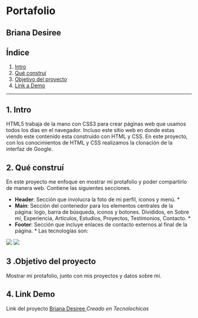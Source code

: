 # Portafolio
## Briana Desiree
## Índice
1. [Intro](#)
2. [Qué construí](#)
3. [Objetivo del proyecto](#)
4. [Link a Demo](#)
****
## 1. Intro
HTML5 trabaja de la mano con CSS3 para crear páginas web que usamos todos los días en el navegador. Incluso este sitio web en donde estas viendo este contenido esta construido con HTML y CSS. En este proyecto, con los conocimientos de HTML y CSS realizamos la clonación de la interfaz de Google.
## 2. Qué construí
En este proyecto me enfoque en mostrar mi protafolio y poder compartirlo de manera web. 
Contiene las siguientes secciones.
* **Header**: Sección que involucra la foto de mi perfil, iconos y menú. *
* **Main**: Sección del contenedor para los elementos centrales de la página: logo, barra de búsqueda, iconos y botones. Divididos, en Sobre mí, Experiencia, Artículos, Estudios, Proyectos, Testimonios, Contacto. *
* **Footer**: Sección que incluye enlaces de contacto externos al final de la página. *
Las tecnologías son:
<img src= "https://img.shields.io/badge/HTML5-E34F26?style=for-the-badge&logo=html5&logoColor=white" />
<img src= "https://img.shields.io/badge/CSS3-1572B6?style=for-the-badge&logo=css3&logoColor=white" />

## 3 .Objetivo del proyecto
Mostrar mi protafolio, junto con mis proyectos y datos sobre mí.

## 4. Link Demo
Link del proyecto [Briana Desiree ](#)
*Creado en Tecnolochicas*
